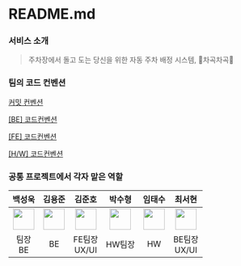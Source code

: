 # README.md

### 서비스 소개

> 주차장에서 돌고 도는 당신을 위한 자동 주차 배정 시스템,
🚗차곡차곡🚗
> 

### **팀의 코드 컨벤션**

[커밋 컨벤션](./conventions/commit_convention.md)

[[BE] 코드컨벤션](./conventions/backend_convention.md)

[[FE] 코드컨벤션](./conventions/frontend_convention.md)

[[H/W] 코드컨벤션](./conventions/hw_convention.md)

### **공통 프로젝트에서 각자 맡은 역할**


| 백성욱 | 김용준 | <center>김준호</center> | 박수형 | 임태수 | 최서현 |
| :---: | :---: | :---: | :---: | :---: | :---: |
| <img src="/uploads/1117df801a93b036eb6c238b97b1cf3b/su.PNG" width="42" height="42"/> | <img src="/uploads/6b485c5c0918ce88b75b250e57ac26a6/용준.PNG" width="42" height="42"/> | <img src="/uploads/926229d301d510473b0398a02260bc6b/jh.PNG" width="42" height="42"/> | <img src="/uploads/c816b7a71ad45a343914ac36fe4c8116/수형.PNG" width="42" height="42"/> | <img src="/uploads/1dccedefbf9da4ed6b3731e45ecaa9d2/태수.PNG" width="42" height="42"/> | <img src="/uploads/01d4f0e6ee89d1c7804d0a5507a54826/사장님.PNG" width="42" height="42"/> |
| 팀장 <br> BE | BE | FE팀장 <br> UX/UI | HW팀장 | HW | BE팀장 <br> UX/UI |
